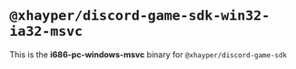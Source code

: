 # `@xhayper/discord-game-sdk-win32-ia32-msvc`

This is the **i686-pc-windows-msvc** binary for `@xhayper/discord-game-sdk`
